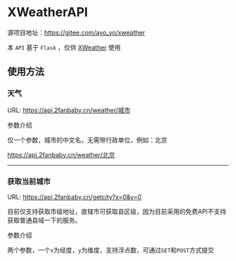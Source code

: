 # XWeatherAPI

源项目地址：<https://gitee.com/ayo_yo/xweather>

本 `API` 基于 `Flask` ，仅供 [XWeather](https://gitee.com/ayo_yo/xweather) 使用

## 使用方法

### 天气

URL: <https://api.2fanbaby.cn/weather/城市>

参数介绍

仅一个参数，城市的中文名，无需带行政单位，例如：北京

<https://api.2fanbaby.cn/weather/北京>

---

### 获取当前城市

URL: <https://api.2fanbaby.cn/getcity?x=0&y=0>

目前仅支持获取市级地址，直辖市可获取县区级，因为目前采用的免费API不支持获取普通县域一下的服务。

参数介绍

两个参数，一个`x`为经度，`y`为维度，支持浮点数，可通过`GET`和`POST`方式提交
